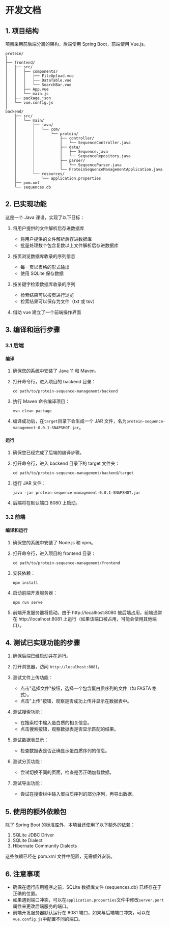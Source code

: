# 开发文档

## 1. 项目结构

项目采用前后端分离的架构，后端使用 Spring Boot，前端使用 Vue.js。

```
protein/
│
├── frontend/
│   ├── src/
│   │   ├── components/
│   │   │   ├── FileUpload.vue
│   │   │   ├── DataTable.vue
│   │   │   └── SearchBar.vue
│   │   ├── App.vue
│   │   └── main.js
│   ├── package.json
│   └── vue.config.js
│
backend/
    ├── src/
    │   └── main/
    │       ├── java/
    │       │   └── com/
    │       │       └── protein/
    │       │           ├── controller/
    │       │           │   └── SequenceController.java
    │       │           ├── data/
    │       │           │   ├── Sequence.java
    │       │           │   └── SequenceRepository.java
    │       │           ├── parser/
    │       │           │   └── SequenceParser.java
    │       │           └── ProteinSequenceManagementApplication.java
    │       └── resources/
    │           └── application.properties
    ├── pom.xml
    └── sequences.db
```

## 2. 已实现功能

这是一个 Java 课设，实现了以下目标：

1. 将用户提供的文件解析后存进数据库

   - 将用户提供的文件解析后存进数据库
   - 批量处理数个包含复数以上文件解析后存进数据库

2. 按页浏览数据库收录的序列信息

   - 每一页以表格的形式输出
   - 使用 SQLite 保存数据

3. 按关键字检索数据库收录的序列

   - 检索结果可以按页进行浏览
   - 检索结果可以保存为文件（txt 或 tsv）

4. 借助 vue 建立了一个前端操作界面

## 3. 编译和运行步骤

### 3.1 后端

#### 编译

1. 确保您的系统中安装了 Java 11 和 Maven。

2. 打开命令行，进入项目的 backend 目录：

   ```
   cd path/to/protein-sequence-management/backend
   ```

3. 执行 Maven 命令编译项目：

   ```
   mvn clean package
   ```

4. 编译成功后，在`target`目录下会生成一个 JAR 文件，名为`protein-sequence-management-0.0.1-SNAPSHOT.jar`。

#### 运行

1. 确保您已经完成了后端的编译步骤。

2. 打开命令行，进入 backend 目录下的 target 文件夹：

   ```
   cd path/to/protein-sequence-management/backend/target
   ```

3. 运行 JAR 文件：

   ```
   java -jar protein-sequence-management-0.0.1-SNAPSHOT.jar
   ```

4. 后端将在默认端口 8080 上启动。

### 3.2 前端

#### 编译和运行

1. 确保您的系统中安装了 Node.js 和 npm。

2. 打开命令行，进入项目的 frontend 目录：

   ```
   cd path/to/protein-sequence-management/frontend
   ```

3. 安装依赖：

   ```
   npm install
   ```

4. 启动前端开发服务器：

   ```
   npm run serve
   ```

5. 前端开发服务器将启动。由于 http://localhost:8080 被后端占用，前端通常在 http://localhost:8081 上运行（如果该端口被占用，可能会使用其他端口）。

## 4. 测试已实现功能的步骤

1. 确保后端已经启动并在运行。

2. 打开浏览器，访问 `http://localhost:8081`。

3. 测试文件上传功能：

   - 点击"选择文件"按钮，选择一个包含蛋白质序列的文件（如 FASTA 格式）。
   - 点击"上传"按钮，观察是否成功上传并显示在数据表中。

4. 测试搜索功能：

   - 在搜索栏中输入蛋白质的相关信息。
   - 点击搜索按钮，观察数据表是否显示匹配的结果。

5. 测试数据表显示：

   - 检查数据表是否正确显示蛋白质序列的信息。

6. 测试分页功能：

   - 尝试切换不同的页面，检查是否正确加载数据。

7. 测试导出功能：
   - 尝试在搜索栏中输入蛋白质序列的部分序列，再导出数据。

## 5. 使用的额外依赖包

除了 Spring Boot 的标准库外，本项目还使用了以下额外的依赖：

1. SQLite JDBC Driver
2. SQLite Dialect
3. Hibernate Community Dialects

这些依赖已经在 pom.xml 文件中配置，无需额外安装。

## 6. 注意事项

- 确保在运行应用程序之前，SQLite 数据库文件 (sequences.db) 已经存在于正确的位置。
- 如果遇到端口冲突，可以在`application.properties`文件中修改`server.port`属性来更改后端服务的端口。
- 前端开发服务器默认运行在 8081 端口，如果与后端端口冲突，可以在`vue.config.js`中配置不同的端口。
